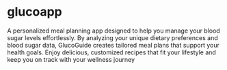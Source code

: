 # glucoapp
 A personalized meal planning app designed to help you manage your blood sugar levels effortlessly. By analyzing your unique dietary preferences and blood sugar data, GlucoGuide creates tailored meal plans that support your health goals. Enjoy delicious, customized recipes that fit your lifestyle and keep you on track with your wellness journey
